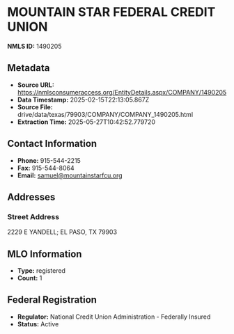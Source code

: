 # MOUNTAIN STAR FEDERAL CREDIT UNION

**NMLS ID:** 1490205

## Metadata
- **Source URL:** https://nmlsconsumeraccess.org/EntityDetails.aspx/COMPANY/1490205
- **Data Timestamp:** 2025-02-15T22:13:05.867Z
- **Source File:** drive/data/texas/79903/COMPANY/COMPANY_1490205.html
- **Extraction Time:** 2025-05-27T10:42:52.779720

## Contact Information
- **Phone:** 915-544-2215
- **Fax:** 915-544-8064
- **Email:** samuel@mountainstarfcu.org

## Addresses
### Street Address
2229 E YANDELL; EL PASO, TX 79903

## MLO Information
- **Type:** registered
- **Count:** 1

## Federal Registration
- **Regulator:** National Credit Union Administration - Federally Insured
- **Status:** Active
